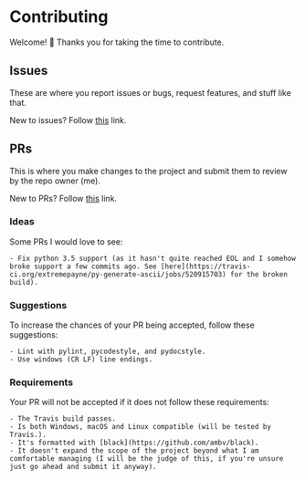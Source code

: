 # Contributing
Welcome! :tada: Thanks you for taking the time to contribute.

## Issues
These are where you report issues or bugs, request features, and stuff like that.

New to issues? Follow [this](https://help.github.com/en/articles/about-issues) link.

## PRs
This is where you make changes to the project and submit them to review by the repo owner (me).

New to PRs? Follow [this](http://makeapullrequest.com) link.

### Ideas
Some PRs I would love to see:

    - Fix python 3.5 support (as it hasn't quite reached EOL and I somehow broke support a few commits ago. See [here](https://travis-ci.org/extremepayne/py-generate-ascii/jobs/520915703) for the broken build).

### Suggestions
To increase the chances of your PR being accepted, follow these suggestions:

    - Lint with pylint, pycodestyle, and pydocstyle.
    - Use windows (CR LF) line endings.

### Requirements
Your PR will not be accepted if it does not follow these requirements:

    - The Travis build passes.
    - Is both Windows, macOS and Linux compatible (will be tested by Travis.).
    - It's formatted with [black](https://github.com/ambv/black).
    - It doesn't expand the scope of the project beyond what I am comfortable managing (I will be the judge of this, if you're unsure just go ahead and submit it anyway).
